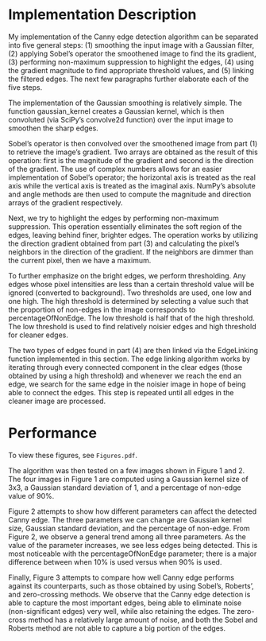 # Implementation Description

My implementation of the Canny edge detection algorithm can be separated into five general steps: (1) smoothing the input image with a Gaussian filter, (2) applying Sobel’s operator the smoothened image to find the its gradient, (3) performing non-maximum suppression to highlight the edges, (4) using the gradient magnitude to find appropriate threshold values, and (5) linking the filtered edges. The next few paragraphs further elaborate each of the five steps.

The implementation of the Gaussian smoothing is relatively simple. The function gaussian_kernel creates a Gaussian kernel, which is then convoluted (via SciPy’s convolve2d function) over the input image to smoothen the sharp edges.

Sobel’s operator is then convolved over the smoothened image from part (1) to retrieve the image’s gradient. Two arrays are obtained as the result of this operation: first is the magnitude of the gradient and second is the direction of the gradient. The use of complex numbers allows for an easier implementation of Sobel’s operator; the horizontal axis is treated as the real axis while the vertical axis is treated as the imaginal axis. NumPy’s absolute and angle methods are then used to compute the magnitude and direction arrays of the gradient respectively.

Next, we try to highlight the edges by performing non-maximum suppression. This operation essentially eliminates the soft region of the edges, leaving behind finer, brighter edges. The operation works by utilizing the direction gradient obtained from part (3) and calculating the pixel’s neighbors in the direction of the gradient. If the neighbors are dimmer than the current pixel, then we have a maximum.

To further emphasize on the bright edges, we perform thresholding. Any edges whose pixel intensities are less than a certain threshold value will be ignored (converted to background). Two thresholds are used, one low and one high. The high threshold is determined by selecting a value such that the proportion of non-edges in the image corresponds to percentageOfNonEdge. The low threshold is half that of the high threshold. The low threshold is used to find relatively noisier edges and high threshold for cleaner edges.

The two types of edges found in part (4) are then linked via the EdgeLinking function implemented in this section. The edge linking algorithm works by iterating through every connected component in the clear edges (those obtained by using a high threshold) and whenever we reach the end an edge, we search for the same edge in the noisier image in hope of being able to connect the edges. This step is repeated until all edges in the cleaner image are processed.

# Performance

To view these figures, see ``Figures.pdf``.
 
The algorithm was then tested on a few images shown in Figure 1 and 2. The four images in Figure 1 are computed using a Gaussian kernel size of 3x3, a Gaussian standard deviation of 1, and a percentage of non-edge value of 90%.

Figure 2 attempts to show how different parameters can affect the detected Canny edge. The three parameters we can change are Gaussian kernel size, Gaussian standard deviation, and the percentage of non-edge. From Figure 2, we observe a general trend among all three parameters. As the value of the parameter increases, we see less edges being detected. This is most noticeable with the percentageOfNonEdge parameter; there is a major difference between when 10% is used versus when 90% is used.

Finally, Figure 3 attempts to compare how well Canny edge performs against its counterparts, such as those obtained by using Sobel’s, Roberts’, and zero-crossing methods. We observe that the Canny edge detection is able to capture the most important edges, being able to eliminate noise (non-significant edges) very well, while also retaining the edges. The zero-cross method has a relatively large amount of noise, and both the Sobel and Roberts method are not able to capture a big portion of the edges.

